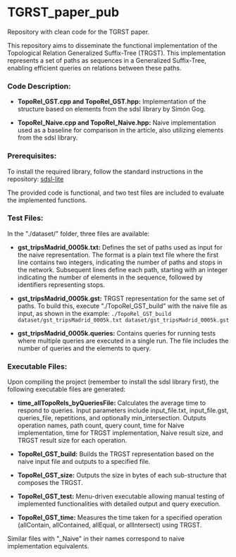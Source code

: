 # TGRST_paper_pub
Repository with clean code for the TGRST paper.

This repository aims to disseminate the functional implementation of the Topological Relation Generalized Suffix-Tree (TRGST). This implementation represents a set of paths as sequences in a Generalized Suffix-Tree, enabling efficient queries on relations between these paths.

### Code Description:

- **TopoRel_GST.cpp and TopoRel_GST.hpp:** Implementation of the structure based on elements from the sdsl library by Simón Gog.

- **TopoRel_Naive.cpp and TopoRel_Naive.hpp:** Naive implementation used as a baseline for comparison in the article, also utilizing elements from the sdsl library.

### Prerequisites:

To install the required library, follow the standard instructions in the repository: [sdsl-lite](https://github.com/simongog/sdsl-lite)

The provided code is functional, and two test files are included to evaluate the implemented functions.

### Test Files:

In the "./dataset/" folder, three files are available:

- **gst_tripsMadrid_0005k.txt:** Defines the set of paths used as input for the naive representation. The format is a plain text file where the first line contains two integers, indicating the number of paths and stops in the network. Subsequent lines define each path, starting with an integer indicating the number of elements in the sequence, followed by identifiers representing stops.

- **gst_tripsMadrid_0005k.gst:** TRGST representation for the same set of paths. To build this, execute "./TopoRel_GST_build" with the naive file as input, as shown in the example: `./TopoRel_GST_build dataset/gst_tripsMadrid_0005k.txt dataset/gst_tripsMadrid_0005k.gst`

- **gst_tripsMadrid_0005k.queries:** Contains queries for running tests where multiple queries are executed in a single run. The file includes the number of queries and the elements to query.

### Executable Files:

Upon compiling the project (remember to install the sdsl library first), the following executable files are generated:

- **time_allTopoRels_byQueriesFile:** Calculates the average time to respond to queries. Input parameters include input_file.txt, input_file.gst, queries_file, repetitions, and optionally min_intersection. Outputs operation names, path count, query count, time for Naive implementation, time for TRGST implementation, Naive result size, and TRGST result size for each operation.

- **TopoRel_GST_build:** Builds the TRGST representation based on the naive input file and outputs to a specified file.

- **TopoRel_GST_size:** Outputs the size in bytes of each sub-structure that composes the TRGST.

- **TopoRel_GST_test:** Menu-driven executable allowing manual testing of implemented functionalities with detailed output and query execution.

- **TopoRel_GST_time:** Measures the time taken for a specified operation (allContain, allContained, allEqual, or allIntersect) using TRGST.

Similar files with "_Naive" in their names correspond to naive implementation equivalents.



